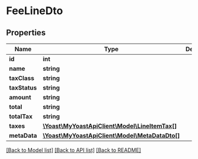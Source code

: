 # FeeLineDto

## Properties
Name | Type | Description | Notes
------------ | ------------- | ------------- | -------------
**id** | **int** |  | 
**name** | **string** |  | 
**taxClass** | **string** |  | 
**taxStatus** | **string** |  | 
**amount** | **string** |  | 
**total** | **string** |  | 
**totalTax** | **string** |  | 
**taxes** | [**\Yoast\MyYoastApiClient\Model\LineItemTax[]**](LineItemTax.md) |  | 
**metaData** | [**\Yoast\MyYoastApiClient\Model\MetaDataDto[]**](MetaDataDto.md) |  | [optional] 

[[Back to Model list]](../../README.md#documentation-for-models) [[Back to API list]](../../README.md#documentation-for-api-endpoints) [[Back to README]](../../README.md)

